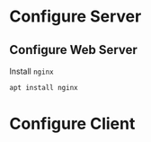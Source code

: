 # Configure Server
## Configure Web Server
Install `nginx`
```sh
apt install nginx
```
# Configure Client

